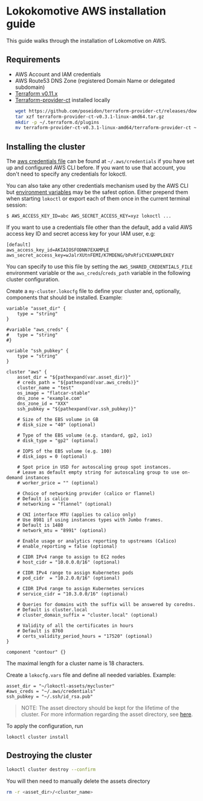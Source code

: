 # Lokokomotive AWS installation guide

This guide walks through the installation of Lokomotive on AWS.

## Requirements

* AWS Account and IAM credentials
* AWS Route53 DNS Zone (registered Domain Name or delegated subdomain)
* [Terraform v0.11.x](https://www.terraform.io/downloads.html)
* [Terraform-provider-ct](https://github.com/coreos/terraform-provider-ct) installed locally
    ```bash
    wget https://github.com/poseidon/terraform-provider-ct/releases/download/v0.3.1/terraform-provider-ct-v0.3.1-linux-amd64.tar.gz
    tar xzf terraform-provider-ct-v0.3.1-linux-amd64.tar.gz
    mkdir -p ~/.terraform.d/plugins
    mv terraform-provider-ct-v0.3.1-linux-amd64/terraform-provider-ct ~/.terraform.d/plugins/terraform-provider-ct_v0.3.1
    ```

## Installing the cluster

The [aws credentials file](https://docs.aws.amazon.com/cli/latest/userguide/cli-chap-configure.html) can be found at `~/.aws/credentials` if you have set up and configured AWS CLI before.
If you want to use that account, you don't need to specify any credentials for lokoctl.

You can also take any other credentials mechanism used by the AWS CLI but [environment variables](https://docs.aws.amazon.com/cli/latest/userguide/cli-configure-envvars.html)
may be the safest option. Either prepend them when starting `lokoctl` or export each of them once in the current terminal session:

```
$ AWS_ACCESS_KEY_ID=abc AWS_SECRET_ACCESS_KEY=xyz lokoctl ...
```

If you want to use a credentials file other than the default, add a valid AWS access key ID and secret access key for your IAM user, e.g:

```
[default]
aws_access_key_id=AKIAIOSFODNN7EXAMPLE
aws_secret_access_key=wJalrXUtnFEMI/K7MDENG/bPxRfiCYEXAMPLEKEY
```

You can specify to use this file by setting the `AWS_SHARED_CREDENTIALS_FILE` environment variable or the `aws_creds`/`creds_path` variable in the following cluster configuration.

Create a `my-cluster.lokocfg` file to define your cluster and, optionally,
components that should be installed. Example:

```
variable "asset_dir" {
	type = "string"
}

#variable "aws_creds" {
#	type = "string"
#}

variable "ssh_pubkey" {
	type = "string"
}

cluster "aws" {
	asset_dir = "${pathexpand(var.asset_dir)}"
	# creds_path = "${pathexpand(var.aws_creds)}"
	cluster_name = "test"
	os_image = "flatcar-stable"
	dns_zone = "example.com"
	dns_zone_id = "XXX"
	ssh_pubkey = "${pathexpand(var.ssh_pubkey)}"

	# Size of the EBS volume in GB
	# disk_size = "40" (optional)

	# Type of the EBS volume (e.g. standard, gp2, io1)
	# disk_type = "gp2" (optional)

	# IOPS of the EBS volume (e.g. 100)
	# disk_iops = 0 (optional)

	# Spot price in USD for autoscaling group spot instances.
	# Leave as default empty string for autoscaling group to use on-demand instances
	# worker_price = "" (optional)

	# Choice of networking provider (calico or flannel)
	# Default is calico
	# networking = "flannel" (optional)

	# CNI interface MTU (applies to calico only)
	# Use 8981 if using instances types with Jumbo frames.
	# Default is 1480
	# network_mtu = "8991" (optional)

	# Enable usage or analytics reporting to upstreams (Calico)
	# enable_reporting = false (optional)

  	# CIDR IPv4 range to assign to EC2 nodes
  	# host_cidr = "10.0.0.0/16" (optional)

  	# CIDR IPv4 range to assign Kubernetes pods
  	# pod_cidr  = "10.2.0.0/16" (optional)

	# CIDR IPv4 range to assign Kubernetes services
	# service_cidr = "10.3.0.0/16" (optional)

	# Queries for domains with the suffix will be answered by coredns.
	# Default is cluster.local
	# cluster_domain_suffix = "cluster.local" (optional)

	# Validity of all the certificates in hours
	# Default is 8760
	# certs_validity_period_hours = "17520" (optional)
}

component "contour" {}
```

The maximal length for a cluster name is 18 characters.

Create a `lokocfg.vars` file and define all needed variables. Example:

```
asset_dir = "~/lokoctl-assets/mycluster"
#aws_creds = "~/.aws/credentials"
ssh_pubkey = "~/.ssh/id_rsa.pub"
```

>NOTE: The asset directory should be kept for the lifetime of the cluster. For more information
>regarding the asset directory, see [here](general.md#asset-directory).

To apply the configuration, run

```
lokoctl cluster install
```

## Destroying the cluster

```bash
lokoctl cluster destroy --confirm
```

You will then need to manually delete the assets directory

```bash
rm -r <asset_dir>/<cluster_name>
```
